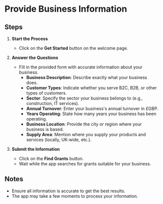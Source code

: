 # Provide Business Information

## Steps

1. **Start the Process**
   - Click on the **Get Started** button on the welcome page.

2. **Answer the Questions**
   - Fill in the provided form with accurate information about your business.
     - **Business Description**: Describe exactly what your business does.
     - **Customer Types**: Indicate whether you serve B2C, B2B, or other types of customers.
     - **Sector**: Specify the sector your business belongs to (e.g., construction, IT services).
     - **Annual Turnover**: Enter your business's annual turnover in £GBP.
     - **Years Operating**: State how many years your business has been operating.
     - **Business Location**: Provide the city or region where your business is based.
     - **Supply Area**: Mention where you supply your products and services (locally, UK-wide, etc.).

3. **Submit the Information**
   - Click on the **Find Grants** button.
   - Wait while the app searches for grants suitable for your business.

## Notes

- Ensure all information is accurate to get the best results.
- The app may take a few moments to process your information.
